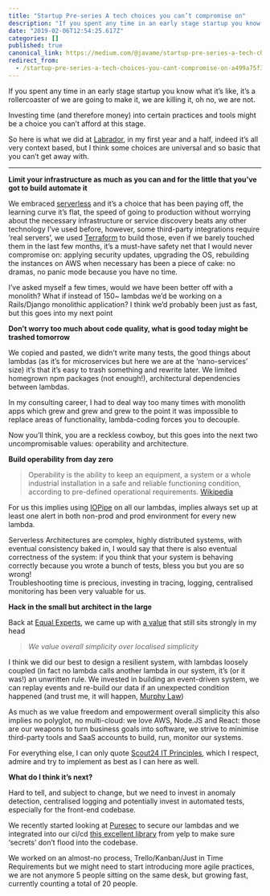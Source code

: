 ```yaml
---
title: "Startup Pre-series A tech choices you can’t compromise on"
description: "If you spent any time in an early stage startup you know what it’s like, it’s a rollercoaster of we are going to make it, we are killing…"
date: "2019-02-06T12:54:25.617Z"
categories: []
published: true
canonical_link: https://medium.com/@javame/startup-pre-series-a-tech-choices-you-cant-compromise-on-a499a75f3f06
redirect_from:
  - /startup-pre-series-a-tech-choices-you-cant-compromise-on-a499a75f3f06
---
```


If you spent any time in an early stage startup you know what it’s like, it’s a rollercoaster of we are going to make it, we are killing it, oh no, we are not.

Investing time (and therefore money) into certain practices and tools might be a choice you can’t afford at this stage.

So here is what we did at [Labrador](https://thelabrador.co.uk), in my first year and a half, indeed it’s all very context based, but I think some choices are universal and so basic that you can’t get away with.

---

**Limit your infrastructure as much as you can and for the little that you’ve got to build automate it**

We embraced [serverless](https://serverless.com/) and it’s a choice that has been paying off, the learning curve it’s flat, the speed of going to production without worrying about the necessary infrastructure or service discovery beats any other technology I’ve used before, however, some third-party integrations require ‘real servers’, we used [Terraform](https://www.terraform.io/) to build those, even if we barely touched them in the last few months, it’s a must-have safety net that I would never compromise on: applying security updates, upgrading the OS, rebuilding the instances on AWS when necessary has been a piece of cake: no dramas, no panic mode because you have no time.

I’ve asked myself a few times, would we have been better off with a monolith? What if instead of 150~ lambdas we’d be working on a Rails/Django monolithic application? I think we’d probably been just as fast, but this goes into my next point

**Don’t worry too much about code quality, what is good today might be trashed tomorrow**

We copied and pasted, we didn’t write many tests, the good things about lambdas (as it’s for microservices but here we are at the ‘nano-services’ size) it’s that it’s easy to trash something and rewrite later. We limited homegrown npm packages (not enough!), architectural dependencies between lambdas.

In my consulting career, I had to deal way too many times with monolith apps which grew and grew and grew to the point it was impossible to replace areas of functionality, lambda-coding forces you to decouple.

Now you’ll think, you are a reckless cowboy, but this goes into the next two uncompromisable values: operability and architecture.

**Build operability from day zero**

> Operability is the ability to keep an equipment, a system or a whole industrial installation in a safe and reliable functioning condition, according to pre-defined operational requirements. [Wikipedia](https://en.wikipedia.org/wiki/Operability)

For us this implies using [IOPipe](https://www.iopipe.com/) on all our lambdas, implies always set up at least one alert in both non-prod and prod environment for every new lambda.

Serverless Architectures are complex, highly distributed systems, with eventual consistency baked in, I would say that there is also eventual correctness of the system: if you think that your system is behaving correctly because you wrote a bunch of tests, bless you but you are so wrong!  
Troubleshooting time is precious, investing in tracing, logging, centralised monitoring has been very valuable for us.

**Hack in the small but architect in the large**

Back at [Equal Experts](https://www.equalexperts.com/our-people/our-values/?=technical), we came up with [a value](https://www.equalexperts.com/our-people/our-values/?=technical) that still sits strongly in my head

> _We value overall simplicity over localised simplicity_

I think we did our best to design a resilient system, with lambdas loosely coupled (in fact no lambda calls another lambda in our system, it’s (or it was!) an unwritten rule. We invested in building an event-driven system, we can replay events and re-build our data if an unexpected condition happened (and trust me, it will happen, [Murphy Law](https://en.wikipedia.org/wiki/Murphy%27s_law))

As much as we value freedom and empowerment overall simplicity this also implies no polyglot, no multi-cloud: we love AWS, Node.JS and React: those are our weapons to turn business goals into software, we strive to minimise third-party tools and SaaS accounts to build, run, monitor our systems.

For everything else, I can only quote [Scout24 IT Principles](https://github.com/Scout24/scout24-it-principles), which I respect, admire and try to implement as best as I can here as well.

**What do I think it’s next?**

Hard to tell, and subject to change, but we need to invest in anomaly detection, centralised logging and potentially invest in automated tests, especially for the front-end codebase.

We recently started looking at [Puresec](https://www.puresec.io/) to secure our lambdas and we integrated into our ci/cd [this excellent library](https://github.com/Yelp/detect-secrets) from yelp to make sure ‘secrets’ don’t flood into the codebase.

We worked on an almost-no process, Trello/Kanban/Just in Time Requirements but we might need to start introducing more agile practices, we are not anymore 5 people sitting on the same desk, but growing fast, currently counting a total of 20 people.
